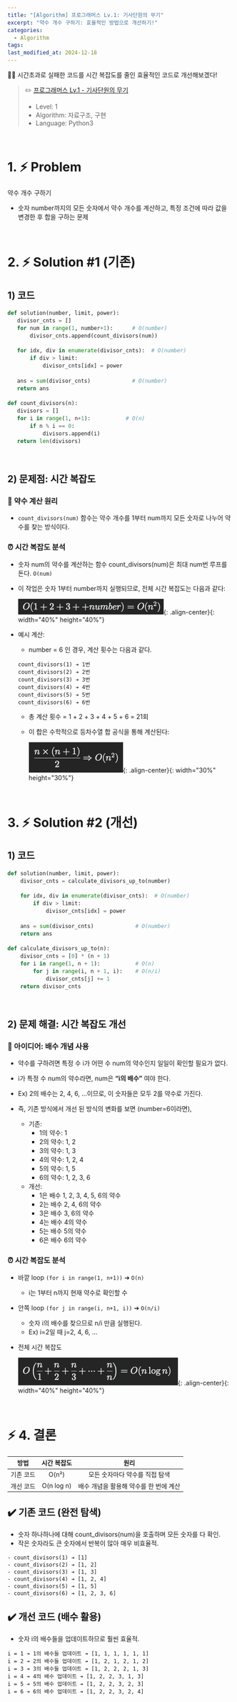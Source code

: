 ```yaml
---
title: "[Algorithm] 프로그래머스 Lv.1: 기사단원의 무기"
excerpt: "약수 개수 구하기: 효율적인 방법으로 개선하기!"
categories:
  - Algorithm
tags:
last_modified_at: 2024-12-18
---
```


<div class="notice--info" markdown="1">
🖐🏻 시간초과로 실패한 코드를 시간 복잡도를 줄인 효율적인 코드로 개선해보겠다!
</div>

> ✏️ [프로그래머스 Lv.1 - 기사단원의 무기](https://school.programmers.co.kr/learn/courses/30/lessons/136798)
>
> - Level: 1
> - Algorithm: 자료구조, 구현
> - Language: Python3

<br>

# 1. ⚡️ Problem

약수 개수 구하기
- 숫자 number까지의 모든 숫자에서 약수 개수를 계산하고, 특정 조건에 따라 값을 변경한 후 합을 구하는 문제

<br>

# 2. ⚡️ Solution #1 (기존)

## 1) 코드

 ```python
def solution(number, limit, power):
    divisor_cnts = []
    for num in range(1, number+1):      # O(number)
        divisor_cnts.append(count_divisors(num))
    
    for idx, div in enumerate(divisor_cnts):  # O(number)
        if div > limit:
            divisor_cnts[idx] = power
    
    ans = sum(divisor_cnts)             # O(number)
    return ans

def count_divisors(n):
    divisors = []
    for i in range(1, n+1):           # O(n)
        if n % i == 0:
            divisors.append(i)
    return len(divisors)
 ```

<br>

## 2) 문제점: 시간 복잡도

### 📐 약수 계산 원리

- `count_divisors(num)` 함수는 약수 개수를 1부터 num까지 모든 숫자로 나누어 약수를 찾는 방식이다.

### ⏰ 시간 복잡도 분석
- 숫자 num의 약수를 계산하는 함수 count_divisors(num)은 최대 num번 루프를 돈다. `O(num)`
- 이 작업은 숫자 1부터 number까지 실행되므로, 전체 시간 복잡도는 다음과 같다:
        
    ![image01](/assets/images/2024-12-18-algorithm-01.png){: .align-center}{: width="40%" height="40%"}

- 예시 계산:
    - number = 6 인 경우, 계산 횟수는 다음과 같다.
    ```
    count_divisors(1) ➔ 1번
    count_divisors(2) ➔ 2번
    count_divisors(3) ➔ 3번
    count_divisors(4) ➔ 4번
    count_divisors(5) ➔ 5번
    count_divisors(6) ➔ 6번
    ```
    - 총 계산 횟수 = 1 + 2 + 3 + 4 + 5 + 6 = 21회
	- 이 합은 수학적으로 등차수열 합 공식을 통해 계산된다:

        ![image02](/assets/images/2024-12-18-algorithm-02.png){: .align-center}{: width="30%" height="30%"}

<br>

# 3. ⚡️ Solution #2 (개선)

## 1) 코드

```python
def solution(number, limit, power):
    divisor_cnts = calculate_divisors_up_to(number)
    
    for idx, div in enumerate(divisor_cnts):  # O(number)
        if div > limit:
            divisor_cnts[idx] = power
    
    ans = sum(divisor_cnts)             # O(number)
    return ans

def calculate_divisors_up_to(n):
    divisor_cnts = [0] * (n + 1)
    for i in range(1, n + 1):           # O(n)
        for j in range(i, n + 1, i):    # O(n/i)
            divisor_cnts[j] += 1
    return divisor_cnts
```

<br>

## 2) 문제 해결: 시간 복잡도 개선

### 📐 아이디어: 배수 개념 사용

- 약수를 구하려면 특정 수 i가 어떤 수 num의 약수인지 일일이 확인할 필요가 없다.
- i가 특정 수 num의 약수라면, num은 <b>“i의 배수”</b> 여야 한다.

- Ex) 2의 배수는 2, 4, 6, ...이므로, 이 숫자들은 모두 2를 약수로 가진다.
- 즉, 기존 방식에서 개선 된 방식의 변화를 보면 (number=6이라면),
    - 기존: 
        - 1의 약수: 1
        - 2의 약수: 1, 2
        - 3의 약수: 1, 3
        - 4의 약수: 1, 2, 4
        - 5의 약수: 1, 5
        - 6의 약수: 1, 2, 3, 6
    - 개선:
        - 1은 배수 1, 2, 3, 4, 5, 6의 약수
        - 2는 배수 2, 4, 6의 약수
        - 3은 배수 3, 6의 약수
        - 4는 배수 4의 약수
        - 5는 배수 5의 약수
        - 6은 배수 6의 약수

### ⏰ 시간 복잡도 분석
- 바깥 loop `(for i in range(1, n+1))` ➔ `O(n)`
    - i는 1부터 n까지 현재 약수로 확인할 수
- 안쪽 loop `(for j in range(i, n+1, i))` ➔ `O(n/i)`
    - 숫자 i의 배수를 찾으므로 n/i 만큼 실행된다.
    - Ex) i=2일 때 j=2, 4, 6, ...
- 전체 시간 복잡도

    ![image03](/assets/images/2024-12-18-algorithm-03.png){: .align-center}{: width="40%" height="40%"}

<br>

# ⚡ 4. 결론 

|   방법    | 시간 복잡도 |              원리              |
| :-------: | :---------: | :----------------------------: |
| 기존 코드 |    O(n²)    | 모든 숫자마다 약수를 직접 탐색 |
| 개선 코드 | O(n log n)  | 배수 개념을 활용해 약수를 한 번에 계산 |

## ✔️ 기존 코드 (완전 탐색)

- 숫자 하나하나에 대해 count_divisors(num)을 호출하며 모든 숫자를 다 확인.
- 작은 숫자라도 큰 숫자에서 반복이 많아 매우 비효율적.

```
- count_divisors(1) ➔ [1]
- count_divisors(2) ➔ [1, 2]
- count_divisors(3) ➔ [1, 3]
- count_divisors(4) ➔ [1, 2, 4]
- count_divisors(5) ➔ [1, 5]
- count_divisors(6) ➔ [1, 2, 3, 6]
```

## ✔️ 개선 코드 (배수 활용)

- 숫자 i의 배수들을 업데이트하므로 훨씬 효율적.

```
i = 1 ➔ 1의 배수들 업데이트 ➔ [1, 1, 1, 1, 1, 1]
i = 2 ➔ 2의 배수들 업데이트 ➔ [1, 2, 1, 2, 1, 2]
i = 3 ➔ 3의 배수들 업데이트 ➔ [1, 2, 2, 2, 1, 3]
i = 4 ➔ 4의 배수 업데이트 ➔ [1, 2, 2, 3, 1, 3]
i = 5 ➔ 5의 배수 업데이트 ➔ [1, 2, 2, 3, 2, 3]
i = 6 ➔ 6의 배수 업데이트 ➔ [1, 2, 2, 3, 2, 4]
```
